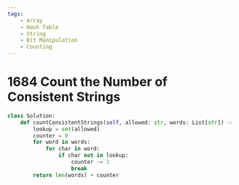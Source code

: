```yaml
---
tags:
    - Array
    - Hash Table
    - String
    - Bit Manipulation
    - Counting
---
```


# 1684 Count the Number of Consistent Strings


```python
class Solution:
    def countConsistentStrings(self, allowed: str, words: List[str]) -> int:
        lookup = set(allowed)
        counter = 0
        for word in words:
            for char in word:
                if char not in lookup:
                    counter -= 1
                    break
        return len(words) + counter
```